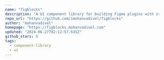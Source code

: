 ```yaml
---
name: "figblocks"
description: "A UI component library for building Figma plugins with svelte"
repo_url: "https://github.com/imohanvadivel/figblocks"
author: "mohanvadivel"
homepage: "https://figblocks.mohanvadivel.com"
updated: "2024-06-27T02:12:57.635Z"
github_stars: 9
tags: 
  - component-library
  - ui
---
```

